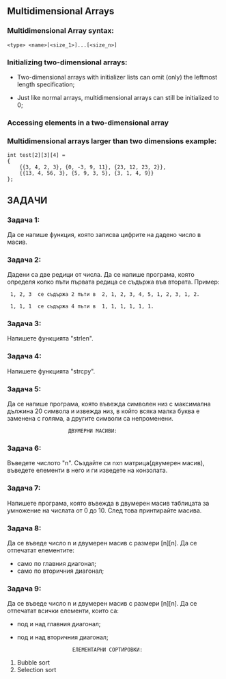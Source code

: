 ## Multidimensional Arrays


### Multidimensional Array syntax:
```
<type> <name>[<size_1>]...[<size_n>]
```


### Initializing two-dimensional arrays:

- Two-dimensional arrays with initializer lists can omit (only) the leftmost length specification;

- Just like normal arrays, multidimensional arrays can still be initialized to 0;


### Accessing elements in a two-dimensional array


### Multidimensional arrays larger than two dimensions example:
```
int test[2][3][4] = 
{
    {{3, 4, 2, 3}, {0, -3, 9, 11}, {23, 12, 23, 2}},
    {{13, 4, 56, 3}, {5, 9, 3, 5}, {3, 1, 4, 9}}
};
```


## ЗАДАЧИ

### Задача 1:
Да се напише функция, която записва цифрите на дадено число в масив.

### Задача 2: 
Дадени са две редици от числа. Да се напише програма, която определя колко пъти първата редица се съдържа във втората.
Пример:

     1, 2, 3  се съдържа 2 пъти в  2, 1, 2, 3, 4, 5, 1, 2, 3, 1, 2.

     1, 1, 1  се съдържа 4 пъти в  1, 1, 1, 1, 1, 1.

### Задача 3: 
Напишете функцията "strlen".

### Задача 4: 
Напишете функцията "strcpy".

### Задача 5: 
Да се напише програма, която въвежда символен низ с максимална дължина 20 символа и извежда низ, в който всяка малка буква е заменена с голяма, а другите символи са непроменени.


						ДВУМЕРНИ МАСИВИ:

### Задача 6:
Въведетe числото "n". Създайте си nxn матрица(двумерен масив), въведете елементи в него и ги изведете на конзолата.

### Задача 7: 
Напишете програма, която въвежда в двумерен масив таблицата за умножение на числата от 0 до 10. След това принтирайте масива.

### Задача 8: 
Да се въведe числo n и двумерен масив с размери [n][n]. Да се отпечатат елементите:
- само по главния диагонал;
- само по вторичния диагонал;

### Задача 9: 
Да се въведe числo n и двумерен масив с размери [n][n]. Да се отпечатат всички елементи, които са:
- под и над главния диагонал;
- под и над вторичния диагонал;


						ЕЛЕМЕНТАРНИ СОРТИРОВКИ:

1. Bubble sort
2. Selection sort